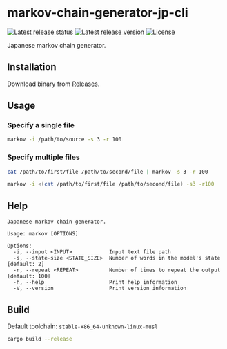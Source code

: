 # markov-chain-generator-jp-cli

[![Latest release status](https://img.shields.io/github/actions/workflow/status/RShirohara/markov-chain-generator-jp-cli/release.yml?logo=github)](https://github.com/RShirohara/markov-chain-generator-jp-cli/actions/workflows/release.yml)
[![Latest release version](https://img.shields.io/github/v/release/RShirohara/markov-chain-generator-jp-cli?logo=github)](https://github.com/RShirohara/markov-chain-generator-jp-cli/releases/latest)
[![License](https://img.shields.io/github/license/RShirohara/markov-chain-generator-jp-cli)](./LICENSE)

Japanese markov chain generator.

## Installation

Download binary from [Releases](https://github.com/RShirohara/markov-chain-generator-jp-cli/releases).

## Usage

### Specify a single file

```bash
markov -i /path/to/source -s 3 -r 100
```

### Specify multiple files

```bash
cat /path/to/first/file /path/to/second/file | markov -s 3 -r 100
```

```bash
markov -i <(cat /path/to/first/file /path/to/second/file) -s3 -r100
```

## Help

```text
Japanese markov chain generator.

Usage: markov [OPTIONS]

Options:
  -i, --input <INPUT>            Input text file path
  -s, --state-size <STATE_SIZE>  Number of words in the model's state [default: 2]
  -r, --repeat <REPEAT>          Number of times to repeat the output [default: 100]
  -h, --help                     Print help information
  -V, --version                  Print version information
```

## Build

Default toolchain: `stable-x86_64-unknown-linux-musl`

```bash
cargo build --release
```
